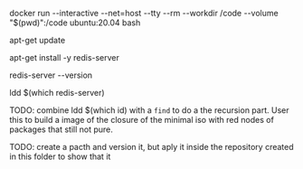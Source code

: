 


docker run --interactive --net=host --tty --rm --workdir /code --volume "$(pwd)":/code ubuntu:20.04 bash

apt-get update

apt-get install -y redis-server

redis-server --version

ldd $(which redis-server)

TODO: combine ldd $(which id) with a `find` to do a the recursion part.
User this to build a image of the closure of the minimal iso with red nodes
of packages that still not pure. 

TODO: create a pacth and version it, but aply it inside the repository 
created in this folder to show that it 